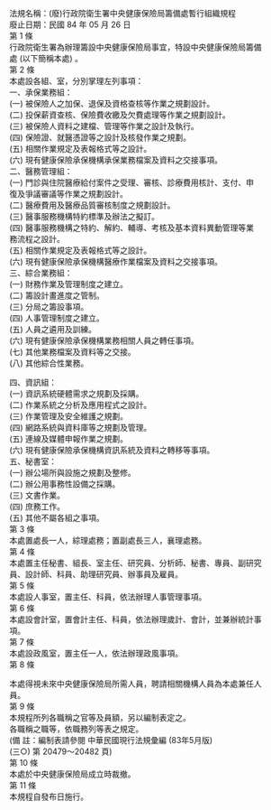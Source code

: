 法規名稱：(廢)行政院衛生署中央健康保險局籌備處暫行組織規程  
廢止日期：民國 84 年 05 月 26 日  
第 1 條  
行政院衛生署為辦理籌設中央健康保險局事宜，特設中央健康保險局籌備  
處 (以下簡稱本處) 。  
第 2 條  
本處設各組、室，分別掌理左列事項：  
一、承保業務組：  
(一) 被保險人之加保、退保及資格查核等作業之規劃設計。  
(二) 投保薪資查核、保險費收繳及欠費處理等作業之規劃設計。  
(三) 被保險人資料之建檔、管理等作業之設計及執行。  
(四) 保險證、就醫憑證等之設計及核發作業之規劃。  
(五) 相關作業規定及表報格式等之設計。  
(六) 現有健康保險承保機構承保業務檔案及資料之交接事項。  
二、醫務管理組：  
(一) 門診與住院醫療給付案件之受理、審核、診療費用核計、支付、申  
復及爭議審議等作業之規劃設計。  
(二) 醫療費用及醫療品質審核制度之規劃設計。  
(三) 醫事服務機構特約標準及辦法之擬訂。  
(四) 醫事服務機構之特約、解約、輔導、考核及基本資料異動管理等業  
務流程之設計。  
(五) 相關作業規定及表報格式等之設計。  
(六) 現有健康保險承保機構醫療作業檔案及資料之交接事項。  
三、綜合業務組：  
(一) 財務作業及管理制度之建立。  
(二) 籌設計畫進度之管制。  
(三) 分局之籌設事項。  
(四) 人事管理制度之建立。  
(五) 人員之遴用及訓練。  
(六) 現有健康保險承保機構業務相關人員之轉任事項。  
(七) 其他業務檔案及資料等之交接。  
(八) 其他綜合性業務。  


四、資訊組：  
(一) 資訊系統硬體需求之規劃及採購。  
(二) 作業系統之分析及應用程式之設計。  
(三) 作業管理及安全維護之規劃。  
(四) 網路系統與資料庫等之規劃及管理。  
(五) 連線及媒體申報作業之規劃。  
(六) 現有健康保險承保機構資訊系統及資料之轉移等事項。  
五、秘書室：  
(一) 辦公場所與設施之規劃及整修。  
(二) 辦公用事務性設備之採購。  
(三) 文書作業。  
(四) 庶務工作。  
(五) 其他不屬各組之事項。  
第 3 條  
本處置處長一人，綜理處務；置副處長三人，襄理處務。  
第 4 條  
本處置主任秘書、組長、室主任、研究員、分析師、秘書、專員、副研究  
員、設計師、科員、助理研究員、辦事員及雇員。  
第 5 條  
本處設人事室，置主任、科員，依法辦理人事管理事項。  
第 6 條  
本處設會計室，置會計主任、科員，依法辦理歲計、會計，並兼辦統計事  
項。  
第 7 條  
本處設政風室，置主任一人，依法辦理政風事項。  
第 8 條  


本處得視未來中央健康保險局所需人員，聘請相關機構人員為本處兼任人  
員。  
第 9 條  
本規程所列各職稱之官等及員額，另以編制表定之。  
各職稱之職等，依職務列等表之規定。  
(備 註：編制表請參閱 中華民國現行法規彙編 (83年5月版)  
(三○) 第 20479～20482 頁)  
第 10 條  
本處於中央健康保險局成立時裁撤。  
第 11 條  
本規程自發布日施行。  


